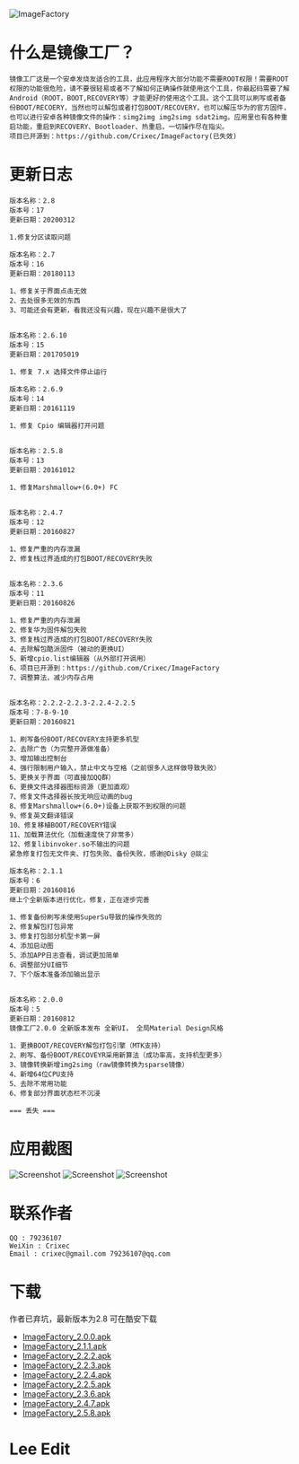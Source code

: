 ![ImageFactory](https://raw.githubusercontent.com/GangLeeGithub/ImageFactory/master/app/src/main/ic_launcher-web.png)
# 什么是镜像工厂？
```
镜像工厂这是一个安卓发烧友适合的工具，此应用程序大部分功能不需要ROOT权限！需要ROOT权限的功能很危险，请不要很轻易或者不了解如何正确操作就使用这个工具，你最起码需要了解Android（ROOT，BOOT,RECOVERY等）才能更好的使用这个工具。这个工具可以刷写或者备份BOOT/RECOERY，当然也可以解包或者打包BOOT/RECOVERY，也可以解压华为的官方固件，也可以进行安卓各种镜像文件的操作：simg2img img2simg sdat2img。应用里也有各种重启功能，重启到RECOVERY、Bootloader、热重启，一切操作尽在指尖。
项目已开源到：https://github.com/Crixec/ImageFactory(已失效)

```
# 更新日志
```
版本名称：2.8
版本号：17
更新日期：20200312

1.修复分区读取问题

版本名称：2.7
版本号：16
更新日期：20180113

1、修复关于界面点击无效
2、去处很多无效的东西
3、可能还会有更新，看我还没有兴趣，现在兴趣不是很大了


版本名称：2.6.10
版本号：15
更新日期：201705019

1、修复 7.x 选择文件停止运行

版本名称：2.6.9
版本号：14
更新日期：20161119

1、修复 Cpio 编辑器打开问题


版本名称：2.5.8
版本号：13
更新日期：20161012

1、修复Marshmallow+(6.0+) FC


版本名称：2.4.7
版本号：12
更新日期：20160827

1、修复严重的内存泄漏
2、修复栈过界造成的打包BOOT/RECOVERY失败


版本名称：2.3.6
版本号：11
更新日期：20160826

1、修复严重的内存泄漏
2、修复华为固件解包失败
3、修复栈过界造成的打包BOOT/RECOVERY失败
4、去除解包酷派固件（被动的更换UI）
5、新增cpio.list编辑器（从外部打开调用）
6、项目已开源到：https://github.com/Crixec/ImageFactory
7、调整算法，减少内存占用


版本名称：2.2.2-2.2.3-2.2.4-2.2.5
版本号：7-8-9-10
更新日期：20160821

1、刷写备份BOOT/RECOVERY支持更多机型
2、去除广告（为完整开源做准备）
3、增加输出控制台
4、强行限制用户输入，禁止中文与空格（之前很多人这样做导致失败）
5、更换关于界面（可直接加QQ群）
6、更换文件选择器图标资源（更加直观）
7、修复文件选择器长按无响应动画的bug
8、修复Marshmallow+(6.0+)设备上获取不到权限的问题
9、修复英文翻译错误
10、修复移植BOOT/RECOVERY错误
11、加载算法优化（加载速度快了非常多）
12、修复libinvoker.so不输出的问题
紧急修复打包无文件夹、打包失败、备份失败，感谢@Disky @燚尘

版本名称：2.1.1
版本号：6
更新日期：20160816
继上个全新版本进行优化，修复，正在逐步完善

1、修复备份刷写未使用SuperSu导致的操作失败的
2、修复解包打包异常
3、修复打包部分机型卡第一屏
4、添加启动图
5、添加APP日志查看，调试更加简单
6、调整部分UI细节
7、下个版本准备添加输出显示


版本名称：2.0.0
版本号：5
更新日期：20160812
镜像工厂2.0.0 全新版本发布 全新UI， 全局Material Design风格

1、更换BOOT/RECOVERY解包打包引擎（MTK支持）
2、刷写、备份BOOT/RECOVEYR采用新算法（成功率高，支持机型更多）
3、镜像转换新增img2simg（raw镜像转换为sparse镜像）
4、新增64位CPU支持
5、去除不常用功能
6、修复部分界面状态栏不沉浸

=== 丢失 ===

```
# 应用截图
![Screenshot](https://raw.githubusercontent.com/GangLeeGithub/ImageFactory/master/Screenshots/splash.png)
![Screenshot](https://raw.githubusercontent.com/GangLeeGithub/ImageFactory/master/Screenshots/main_page_1.png)
![Screenshot](https://raw.githubusercontent.com/GangLeeGithub/ImageFactory/master/Screenshots/main_page_2.png)

# 联系作者
```
QQ : 79236107
WeiXin : Crixec
Email : crixec@gmail.com 79236107@qq.com
```

# 下载
作者已弃坑，最新版本为2.8 可在酷安下载
* [ImageFactory_2.0.0.apk](https://github.com/GangLeeGithub/ImageFactory/blob/master/app/ImageFactory_2.0.0.apk)
* [ImageFactory_2.1.1.apk](https://github.com/GangLeeGithub/ImageFactory/blob/master/app/ImageFactory_2.1.1.apk)
* [ImageFactory_2.2.2.apk](https://github.com/GangLeeGithub/ImageFactory/blob/master/app/ImageFactory_2.2.2.apk)
* [ImageFactory_2.2.3.apk](https://github.com/GangLeeGithub/ImageFactory/blob/master/app/ImageFactory_2.2.3.apk)
* [ImageFactory_2.2.4.apk](https://github.com/GangLeeGithub/ImageFactory/blob/master/app/ImageFactory_2.2.4.apk)
* [ImageFactory_2.2.5.apk](https://github.com/GangLeeGithub/ImageFactory/blob/master/app/ImageFactory_2.2.5.apk)
* [ImageFactory_2.3.6.apk](https://github.com/GangLeeGithub/ImageFactory/blob/master/app/ImageFactory_2.3.6.apk)
* [ImageFactory_2.4.7.apk](https://github.com/GangLeeGithub/ImageFactory/blob/master/app/ImageFactory_2.4.7.apk)
* [ImageFactory_2.5.8.apk](https://github.com/GangLeeGithub/ImageFactory/blob/master/app/ImageFactory_2.5.8.apk)

# Lee Edit
